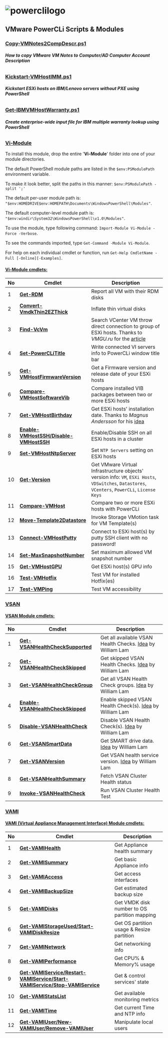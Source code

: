 # ![powerclilogo](https://cloud.githubusercontent.com/assets/6964549/17082247/44e1392e-517f-11e6-9cbe-9efa0277deaa.png)
## VMware PowerCLi Scripts & Modules

### [<ins>Copy-VMNotes2CompDescr.ps1</ins>](https://github.com/rgel/PowerCLi/blob/master/Copy-VMNotes2CompDescr.ps1)

###### <b>How to copy VMware VM Notes to Computer/AD Computer Account Description</b>

### [<ins>Kickstart-VMHostIMM.ps1</ins>](https://github.com/rgel/PowerCLi/tree/master/Kickstart)

###### <b>Kickstart ESXi hosts on IBM/Lenovo servers without PXE using PowerShell</b>

### [<ins>Get-IBMVMHostWarranty.ps1</ins>](https://github.com/rgel/PowerCLi/blob/master/Get-IBMVMHostWarranty.ps1)

###### <b>Create enterprise-wide input file for IBM multiple warranty lookup using PowerShell</b>

### [<ins>Vi-Module</ins>](https://github.com/rgel/PowerCLi/tree/master/Vi-Module)

To install this module, drop the entire '<b>Vi-Module</b>' folder into one of your module directories.

The default PowerShell module paths are listed in the `$env:PSModulePath` environment variable.

To make it look better, split the paths in this manner: `$env:PSModulePath -split ';'`

The default per-user module path is: `"$env:HOMEDRIVE$env:HOMEPATH\Documents\WindowsPowerShell\Modules"`.

The default computer-level module path is: `"$env:windir\System32\WindowsPowerShell\v1.0\Modules"`.

To use the module, type following command: `Import-Module Vi-Module -Force -Verbose`.

To see the commands imported, type `Get-Command -Module Vi-Module`.

For help on each individual cmdlet or function, run `Get-Help CmdletName -Full [-Online][-Examples]`.

#### <b><ins>Vi-Module cmdlets:</ins></b>

|No|Cmdlet|Description|
|----|----|----|
|1|[<b>Get-RDM</b>](https://ps1code.com/category/vmware-powercli/vi-module/)|Report all VM with their RDM disks|
|2|[<b>Convert-VmdkThin2EZThick</b>](https://ps1code.com/category/vmware-powercli/vi-module/)|Inflate thin virtual disks|
|3|[<b>Find-VcVm</b>](https://cloud.githubusercontent.com/assets/6964549/17361776/d5dff80e-597a-11e6-85a2-a782db875f78.png)|Search VCenter VM throw direct connection to group of ESXi hosts. Thanks to <i>VMGU.ru</i> for the [article](http://www.vmgu.ru/news/vmware-vcenter-how-to-find-powered-off)|
|4|[<b>Set-PowerCLiTitle</b>](https://ps1code.com/2015/11/17/set-powercli-title)|Write connected VI servers info to PowerCLi window title bar|
|5|[<b>Get-VMHostFirmwareVersion</b>](https://ps1code.com/2016/01/09/esxi-bios-firmware-version-powercli)|Get a Firmware version and release date of your ESXi hosts|
|6|[<b>Compare-VMHostSoftwareVib</b>](https://ps1code.com/category/vmware-powercli/vi-module/)|Compare installed VIB packages between two or more ESXi hosts|
|7|[<b>Get-VMHostBirthday</b>](https://cloud.githubusercontent.com/assets/6964549/12399803/c8439dfa-be24-11e5-8141-09199caa301e.png)|Get ESXi hosts' installation date. Thanks to <i>Magnus Andersson</i> for his [idea](http://vcdx56.com/2016/01/05/find-esxi-installation-date/)|
|8|[<b>Enable-VMHostSSH/Disable-VMHostSSH</b>](https://ps1code.com/category/vmware-powercli/vi-module/)|Enable/Disable SSH on all ESXi hosts in a cluster|
|9|[<b>Set-VMHostNtpServer</b>](https://ps1code.com/2016/03/10/set-esxi-ntp-powercli)|Set `NTP Servers` setting on ESXi hosts|
|10|[<b>Get-Version</b>](https://ps1code.com/2016/05/25/get-version-powercli)|Get VMware Virtual Infrastructure objects' version info: `VM`, `ESXi Hosts`, `VDSwitches`, `Datastores`, `VCenters`, `PowerCLi`, `License Keys`|
|11|[<b>Compare-VMHost</b>](https://ps1code.com/category/vmware-powercli/vi-module/)|Compare two or more ESXi hosts with PowerCLi|
|12|[<b>Move-Template2Datastore</b>](https://ps1code.com/2016/12/19/migrate-vm-template-powercli)|Invoke Storage VMotion task for VM Template(s)|
|13|[<b>Connect-VMHostPutty</b>](https://ps1code.com/category/vmware-powercli/vi-module/)|Connect to ESXi host(s) by putty SSH client with no password!|
|14|[<b>Set-MaxSnapshotNumber</b>](https://ps1code.com/2017/01/24/max-snap-powercli)|Set maximum allowed VM snapshot number|
|15|[<b>Get-VMHostGPU</b>](https://ps1code.com/2017/04/23/esxi-vgpu-powercli)|Get ESXi host(s) GPU info|
|16|[<b>Test-VMHotfix</b>](https://ps1code.com/2017/05/23/test-vm-hotfix)|Test VM for installed Hotfix(es)|
|17|[<b>Test-VMPing</b>](https://ps1code.com/2017/05/23/test-vm-hotfix)|Test VM accessibility|

### [<ins>VSAN</ins>](https://github.com/rgel/PowerCLi/tree/master/VSAN)

#### <b><ins>VSAN Module cmdlets:</ins></b>

|No|Cmdlet|Description|
|----|----|----|
|1|[<b>Get-VSANHealthCheckSupported</b>](https://ps1code.com/2017/05/08/vsan-health-check)|Get all available VSAN Health Checks. [Idea](http://www.virtuallyghetto.com/2017/04/managing-silencing-vsan-health-checks-using-powercli.html#more-22754) by William Lam|
|2|[<b>Get-VSANHealthCheckSkipped</b>](https://ps1code.com/2017/05/08/vsan-health-check)|Get skipped VSAN Health Checks. [Idea](http://www.virtuallyghetto.com/2017/04/managing-silencing-vsan-health-checks-using-powercli.html#more-22754) by William Lam|
|3|[<b>Get-VSANHealthCheckGroup</b>](https://ps1code.com/2017/05/08/vsan-health-check)|Get all VSAN Health Check groups. [Idea](http://www.virtuallyghetto.com/2017/04/managing-silencing-vsan-health-checks-using-powercli.html#more-22754) by William Lam|
|4|[<b>Enable-VSANHealthCheckSkipped</b>](https://ps1code.com/2017/05/08/vsan-health-check)|Enable skipped VSAN Health Check(s). [Idea](http://www.virtuallyghetto.com/2017/04/managing-silencing-vsan-health-checks-using-powercli.html#more-22754) by William Lam|
|5|[<b>Disable-VSANHealthCheck</b>](https://ps1code.com/2017/05/08/vsan-health-check)|Disable VSAN Health Check(s). [Idea](http://www.virtuallyghetto.com/2017/04/managing-silencing-vsan-health-checks-using-powercli.html#more-22754) by William Lam|
|6|[<b>Get-VSANSmartData</b>](https://ps1code.com/2017/05/08/vsan-health-check)|Get SMART drive data. [Idea](http://www.virtuallyghetto.com/2017/04/smart-drive-data-now-available-using-vsan-management-6-6-api.html) by William Lam|
|7|[<b>Get-VSANVersion</b>](https://ps1code.com/2017/05/08/vsan-health-check)|Get VSAN health service version. [Idea](http://www.virtuallyghetto.com/2017/04/getting-started-wthe-new-powercli-6-5-1-get-vsanview-cmdlet.html) by William Lam|
|8|[<b>Get-VSANHealthSummary</b>](https://ps1code.com/2017/05/08/vsan-health-check)|Fetch VSAN Cluster Health status|
|9|[<b>Invoke-VSANHealthCheck</b>](https://ps1code.com/2017/05/08/vsan-health-check)|Run VSAN Cluster Health Test|

### [<ins>VAMI</ins>](https://github.com/rgel/PowerCLi/tree/master/VAMI)

#### <b><ins>VAMI (Virtual Appliance Management Interface) Module cmdlets:</ins></b>

|No|Cmdlet|Description|
|----|----|----|
|1|[<b>Get-VAMIHealth</b>](https://ps1code.com/2017/05/11/vami-powercli-module)|Get Appliance health summary|
|2|[<b>Get-VAMISummary</b>](https://ps1code.com/2017/05/11/vami-powercli-module)|Get basic Appliance info|
|3|[<b>Get-VAMIAccess</b>](https://ps1code.com/2017/05/11/vami-powercli-module)|Get access interfaces|
|4|[<b>Get-VAMIBackupSize</b>](https://ps1code.com/2017/05/11/vami-powercli-module)|Get estimated backup size|
|5|[<b>Get-VAMIDisks</b>](https://ps1code.com/2017/05/11/vami-powercli-module)|Get VMDK disk number to OS partition mapping|
|6|[<b>Get-VAMIStorageUsed/Start-VAMIDiskResize</b>](https://ps1code.com/2017/05/11/vami-powercli-module)|Get OS partition usage & Resize partition|
|7|[<b>Get-VAMINetwork</b>](https://ps1code.com/2017/05/11/vami-powercli-module)|Get networking info|
|8|[<b>Get-VAMIPerformance</b>](https://ps1code.com/2017/05/11/vami-powercli-module)|Get CPU% & Memory% usage|
|9|[<b>Get-VAMIService/Restart-VAMIService/Start-VAMIService/Stop-VAMIService</b>](https://ps1code.com/2017/05/11/vami-powercli-module)|Get & control services' state|
|10|[<b>Get-VAMIStatsList</b>](https://ps1code.com/2017/05/11/vami-powercli-module)|Get available monitoring metrics|
|11|[<b>Get-VAMITime</b>](https://ps1code.com/2017/05/11/vami-powercli-module)|Get current Time and NTP info|
|12|[<b>Get-VAMIUser/New-VAMIUser/Remove-VAMIUser</b>](https://ps1code.com/2017/05/11/vami-powercli-module)|Manipulate local users|

